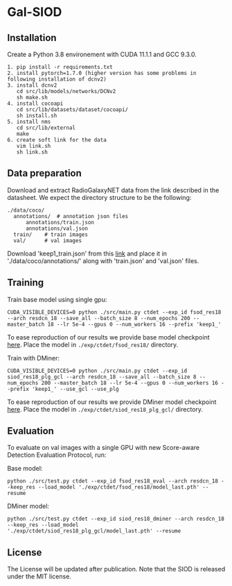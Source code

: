 **Gal-SIOD**
========

## Installation
Create a Python 3.8 environement with CUDA 11.1.1 and GCC 9.3.0.
```
1. pip install -r requirements.txt 
2. install pytorch=1.7.0 (higher version has some problems in following installation of dcnv2) 
3. install dcnv2
   cd src/lib/models/networks/DCNv2
   sh make.sh 
4. install cocoapi
   cd src/lib/datasets/dataset/cocoapi/
   sh install.sh 
5. install nms
   cd src/lib/external
   make 
6. create soft link for the data
   vim link.sh
   sh link.sh 
```

## Data preparation

Download and extract RadioGalaxyNET data from the link described in the datasheet.
We expect the directory structure to be the following:
```
./data/coco/
  annotations/  # annotation json files
      annotations/train.json
      annotations/val.json
  train/    # train images
  val/      # val images
```

Download 'keep1_train.json' from this [link]() and place it in './data/coco/annotations/' along with 'train.json' and 'val.json' files.

## Training 

Train base model using single gpu:
```
CUDA_VISIBLE_DEVICES=0 python ./src/main.py ctdet --exp_id fsod_res18 --arch resdcn_18 --save_all --batch_size 8 --num_epochs 200 --master_batch 18 --lr 5e-4 --gpus 0 --num_workers 16 --prefix 'keep1_'
```
To ease reproduction of our results we provide base model checkpoint [here](https://figshare.com/s/fef23f55c373b55e82d7). 
Place the model in `./exp/ctdet/fsod_res18/` directory.

Train with DMiner:
```
CUDA_VISIBLE_DEVICES=0 python ./src/main.py ctdet --exp_id siod_res18_plg_gcl --arch resdcn_18 --save_all --batch_size 8 --num_epochs 200 --master_batch 18 --lr 5e-4 --gpus 0 --num_workers 16 --prefix 'keep1_' --use_gcl --use_plg
```
To ease reproduction of our results we provide DMiner model checkpoint [here](https://figshare.com/s/c7219a9a4dc2b1acf132). 
Place the model in `./exp/ctdet/siod_res18_plg_gcl/` directory.

## Evaluation 

To evaluate on val images with a single GPU with new Score-aware Detection Evaluation Protocol, run:

Base model:
```
python ./src/test.py ctdet --exp_id fsod_res18_eval --arch resdcn_18 --keep_res --load_model './exp/ctdet/fsod_res18/model_last.pth' --resume
```

DMiner model:
```
python ./src/test.py ctdet --exp_id siod_res18_dminer --arch resdcn_18 --keep_res --load_model './exp/ctdet/siod_res18_plg_gcl/model_last.pth' --resume
```

## License
The License will be updated after publication. Note that the SIOD is released under the MIT license.
